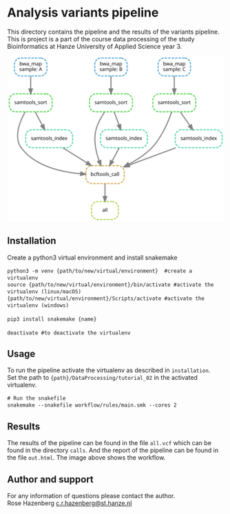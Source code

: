 # Analysis variants pipeline

This directory contains the pipeline and the results of the variants pipeline.  
This is project is a part of the course data processing of the study Bioinformatics at Hanze University of Applied Science year 3.

![](images/all.svg)

## Installation

Create a python3 virtual environment and install snakemake
```
python3 -m venv {path/to/new/virtual/environment}  #create a virtualenv
source {path/to/new/virtual/environment}/bin/activate #activate the virtualenv (linux/macOS)
{path/to/new/virtual/environment}/Scripts/activate #activate the virtualenv (windows)

pip3 install snakemake {name} 

deactivate #to deactivate the virtualenv
```

## Usage

To run the pipeline activate the virtualenv as described in `installation`.  
Set the path to `{path}/DataProcessing/tutorial_02` in the activated virtualenv.

```
# Run the snakefile
snakemake --snakefile workflow/rules/main.smk --cores 2
```

## Results

The results of the pipeline can be found in the file `all.vcf` which can be found in the directory `calls`. 
And the report of the pipeline can be found in the file `out.html`. The image above shows the workflow.


## Author and support
For any information of questions please contact the author.  
Rose Hazenberg c.r.hazenberg@st.hanze.nl
